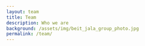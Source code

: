 ```yaml
---
layout: team
title: Team
description: Who we are
background: /assets/img/beit_jala_group_photo.jpg
permalink: /team/
---
```

